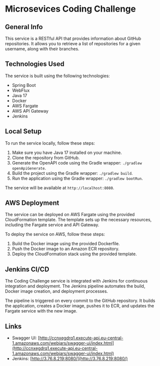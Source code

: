 # Microsevices Coding Challenge

## General Info
This service is a RESTful API that provides information about GitHub repositories. It allows you to retrieve a list of repositories for a given username, along with their branches.

## Technologies Used
The service is built using the following technologies:

- Spring Boot
- WebFlux
- Java 17
- Docker
- AWS Fargate
- AWS API Gateway
- Jenkins

## Local Setup
To run the service locally, follow these steps:

1. Make sure you have Java 17 installed on your machine.
2. Clone the repository from GitHub.
3. Generate the OpenAPI code using the Gradle wrapper: `./gradlew openApiGenerate`.
4. Build the project using the Gradle wrapper: `./gradlew build`.
5. Run the application using the Gradle wrapper: `./gradlew bootRun`.

The service will be available at `http://localhost:8080`.

## AWS Deployment
The service can be deployed on AWS Fargate using the provided CloudFormation template. The template sets up the necessary resources, including the Fargate service and API Gateway.

To deploy the service on AWS, follow these steps:

1. Build the Docker image using the provided Dockerfile.
2. Push the Docker image to an Amazon ECR repository.
3. Deploy the CloudFormation stack using the provided template.

## Jenkins CI/CD
The Coding Challenge service is integrated with Jenkins for continuous integration and deployment. The Jenkins pipeline automates the build, Docker image creation, and deployment processes.

The pipeline is triggered on every commit to the GitHub repository. It builds the application, creates a Docker image, pushes it to ECR, and updates the Fargate service with the new image.

## Links
- Swagger UI: [http://ccnxegdrq1.execute-api.eu-central-1.amazonaws.com/webjars/swagger-ui/index.html](http://ccnxegdrq1.execute-api.eu-central-1.amazonaws.com/webjars/swagger-ui/index.html)
- Jenkins: [http://3.76.8.219:8080/](http://3.76.8.219:8080/)

